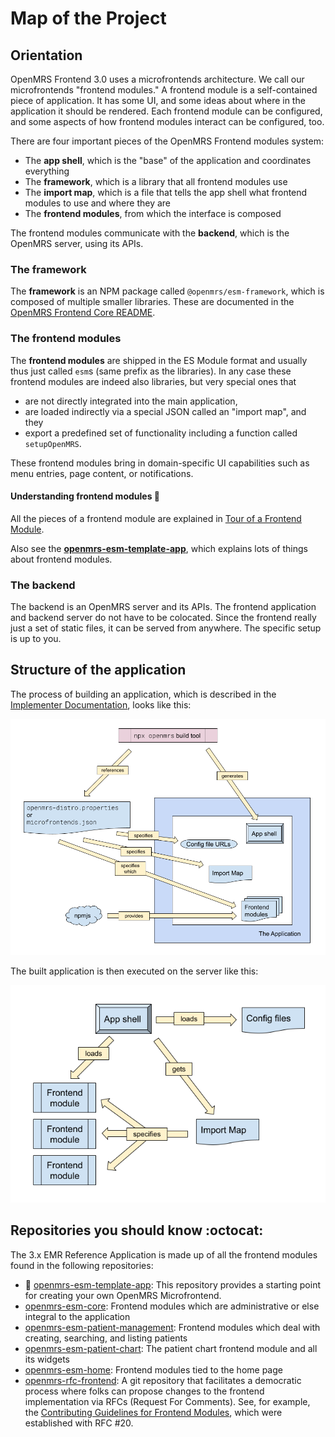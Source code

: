 # Map of the Project

## Orientation

OpenMRS Frontend 3.0 uses a microfrontends architecture. We call our microfrontends "frontend modules." A frontend module is a self-contained piece of application. It has some UI, and some ideas about where in the application it should be rendered. Each frontend module can be configured, and some aspects of how frontend modules interact can be configured, too.


There are four important pieces of the OpenMRS Frontend modules system:

- The **app shell**, which is the "base" of the application and coordinates everything
- The **framework**, which is a library that all frontend modules use
- The **import map**, which is a file that tells the app shell what frontend modules to use and where they are
- The **frontend modules**, from which the interface is composed

The frontend modules communicate with the **backend**, which is the OpenMRS server, using its APIs.

### The framework

The **framework** is an NPM package called `@openmrs/esm-framework`, which is composed of multiple smaller libraries. These are documented in the
[OpenMRS Frontend Core README](https://github.com/openmrs/openmrs-esm-core#openmrs-frontend-core).

### The frontend modules

The **frontend modules** are shipped in the ES Module format and usually thus just called `esm`s (same prefix as the libraries). In any case these frontend modules are indeed also libraries, but very special ones that

- are not directly integrated into the main application,
- are loaded indirectly via a special JSON called an "import map", and they
- export a predefined set of functionality including a function called `setupOpenMRS`.

These frontend modules bring in domain-specific UI capabilities such as menu entries, page content, or notifications.

#### Understanding frontend modules :brain:

All the pieces of a frontend module are explained in
[Tour of a Frontend Module](../getting_started/tour).

Also see the
**[openmrs-esm-template-app](https://github.com/openmrs/openmrs-esm-template-app)**,
which explains lots of things about frontend modules.

### The backend

The backend is an OpenMRS server and its APIs. The frontend application and backend server do not have to be colocated. Since the frontend really just a set of static files, it can be served from anywhere. The specific setup is up to you.

## Structure of the application

The process of building an application, which is described in the
[Implementer Documentation](https://wiki.openmrs.org/display/projects/3.x+Implementer+Documentation),
looks like this:

![Distro Build Diagram](./distro_setup.png)

The built application is then executed on the server like this:

![Application Diagram](./application.png)

## Repositories you should know :octocat:	
The 3.x EMR Reference Application is made up of all the frontend modules found in the following repositories:

- :construction: [openmrs-esm-template-app](https://github.com/openmrs/openmrs-esm-template-app): This repository provides a starting point for creating your own OpenMRS Microfrontend.
- [openmrs-esm-core](https://github.com/openmrs/openmrs-esm-core/tree/master/packages/apps): Frontend modules which are administrative or else integral to the application
- [openmrs-esm-patient-management](https://github.com/openmrs/openmrs-esm-patient-management/tree/main/packages): Frontend modules which deal with creating, searching, and listing patients
- [openmrs-esm-patient-chart](https://github.com/openmrs/openmrs-esm-patient-chart/tree/master/packages): The patient chart frontend module and all its widgets
- [openmrs-esm-home](https://github.com/openmrs/openmrs-esm-home/tree/master/packages): Frontend modules tied to the home page
- [openmrs-rfc-frontend](https://github.com/openmrs/openmrs-rfc-frontend): A git repository that facilitates a democratic process where folks can propose changes to the frontend implementation via RFCs (Request For Comments). See, for example, the [Contributing Guidelines for Frontend Modules](https://github.com/openmrs/openmrs-rfc-frontend/blob/master/text/0020-contributing-guidelines.md), which were established with RFC #20.
